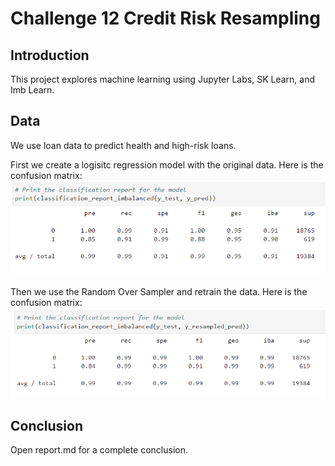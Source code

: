 # Challenge 12 Credit Risk Resampling

## Introduction
This project explores machine learning using Jupyter Labs, SK Learn, and Imb Learn.

## Data
We use loan data to predict health and high-risk loans.

First we create a logisitc regression model with the original data. Here is the confusion matrix:
![logistic_regression_model](Images/confusionmatrix.PNG)

Then we use the Random Over Sampler and retrain the data.  Here is the confusion matrix:
![random_over_sampler](Images/oversampled.PNG)

## Conclusion
Open report.md for a complete conclusion.